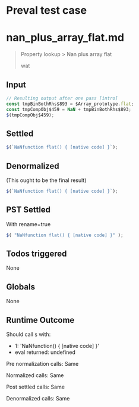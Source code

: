 # Preval test case

# nan_plus_array_flat.md

> Property lookup > Nan plus array flat
>
> wat

## Input

`````js filename=intro
// Resulting output after one pass [intro]
const tmpBinBothRhs$893 = $Array_prototype.flat;
const tmpCompObj$459 = NaN + tmpBinBothRhs$893;
$(tmpCompObj$459);
`````


## Settled


`````js filename=intro
$(`NaNfunction flat() { [native code] }`);
`````


## Denormalized
(This ought to be the final result)

`````js filename=intro
$(`NaNfunction flat() { [native code] }`);
`````


## PST Settled
With rename=true

`````js filename=intro
$( "NaNfunction flat() { [native code] }" );
`````


## Todos triggered


None


## Globals


None


## Runtime Outcome


Should call `$` with:
 - 1: 'NaNfunction() { [native code] }'
 - eval returned: undefined

Pre normalization calls: Same

Normalized calls: Same

Post settled calls: Same

Denormalized calls: Same
